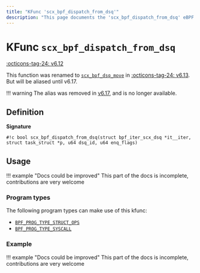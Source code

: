 ```yaml
---
title: "KFunc 'scx_bpf_dispatch_from_dsq'"
description: "This page documents the 'scx_bpf_dispatch_from_dsq' eBPF kfunc, including its definition, usage, program types that can use it, and examples."
---
```

# KFunc `scx_bpf_dispatch_from_dsq`

<!-- [FEATURE_TAG](scx_bpf_dispatch_from_dsq) -->
[:octicons-tag-24: v6.12](https://github.com/torvalds/linux/commit/4c30f5ce4f7af4f639af99e0bdeada8b268b7361)
<!-- [/FEATURE_TAG] -->

This function was renamed to [`scx_bpf_dsq_move`](scx_bpf_dsq_move.md) in [:octicons-tag-24: v6.13](https://github.com/torvalds/linux/commit/5cbb302880f50f3edf35f8c6a1d38b6948bf4d11). But will be aliased until v6.17.

!!! warning
    The alias was removed in [v6.17](https://github.com/torvalds/linux/commit/4ecf83741401c70d4420588ee1f3b1ca04ef58d5), and is no longer available.

## Definition

**Signature**

<!-- [KFUNC_DEF] -->
`#!c bool scx_bpf_dispatch_from_dsq(struct bpf_iter_scx_dsq *it__iter, struct task_struct *p, u64 dsq_id, u64 enq_flags)`
<!-- [/KFUNC_DEF] -->

## Usage

!!! example "Docs could be improved"
    This part of the docs is incomplete, contributions are very welcome

### Program types

The following program types can make use of this kfunc:

<!-- [KFUNC_PROG_REF] -->
- [`BPF_PROG_TYPE_STRUCT_OPS`](../program-type/BPF_PROG_TYPE_STRUCT_OPS.md)
- [`BPF_PROG_TYPE_SYSCALL`](../program-type/BPF_PROG_TYPE_SYSCALL.md)
<!-- [/KFUNC_PROG_REF] -->

### Example

!!! example "Docs could be improved"
    This part of the docs is incomplete, contributions are very welcome

